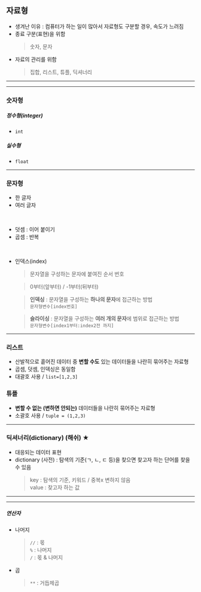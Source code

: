 ## 자료형  
- 생겨난 이유 : 컴퓨터가 하는 일이 많아서 자료형도 구분할 경우, 속도가 느려짐  
- 종료 구분(표현)을 위함  
  > 숫자, 문자  
- 자료의 관리를 위함  
  > 집합, 리스트, 튜플, 딕셔너리  
  
- - -  
- - -  

### 숫자형 

##### 정수형(integer)  
- `int`  

##### 실수형  
- `float`  

- - -  

### 문자형  
- 한 글자  
- 여러 글자
</br>  

- 덧셈 : 이어 붙이기  
- 곱셈 : 반복  
</br>  

- 인덱스(index)  
  > 문자열을 구성하는 문자에 붙여진 순서 번호
  
  > 0부터(앞부터) / -1부터(뒤부터)  

  > <strong>인덱싱</strong> : 문자열을 구성하는 **하나의 문자**에 접근하는 방법  
           `문자형변수[index번호]`  

  > <strong>슬라이싱</strong> : 문자열을 구성하는 **여러 개의 문자**에 범위로 접근하는 방법  
             `문자형변수[index1부터:index2전 까지]`  

- - -  

### 리스트  
- 산발적으로 흩어진 데이터 중 **변할 수도** 있는 데이터들을 나란히 묶어주는 자료형  
- 곱셈, 덧셈, 인덱싱은 동일함  
- 대괄호 사용 / `list=[1,2,3]`

### 튜플  
- **변할 수 없는 (변하면 안되는)** 데이터들을 나란히 묶어주는 자료형  
- 소괄호 사용 / `tuple = (1,2,3)`  

- - -  

### 딕셔너리(dictionary) (해쉬) ★  
- 대응되는 데이터 표현  
- dictionary (사전) : 탐색의 기준(ㄱ, ㄴ, ㄷ 등)을 찾으면 찾고자 하는 단어를 찾을 수 있음  
  > key : 탐색의 기준, 키워드 / 중복x 변하지 않음  
  > value : 찾고자 하는 값  


- - -  
- - -  

##### 연산자  
- 나머지
  > `//` : 몫  
  > `%` : 나머지  
  > `/` : 몫 & 나머지  
- 곱  
  > `**` : 거듭제곱
